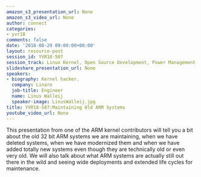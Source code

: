 ```yaml
---
amazon_s3_presentation_url: None
amazon_s3_video_url: None
author: connect
categories:
- yvr18
comments: false
date: '2018-08-29 09:00:00+00:00'
layout: resource-post
session_id: YVR18-507
session_track: Linux Kernel, Open Source Development, Power Management
slideshare_presentation_url: None
speakers:
- biography: Kernel hacker.
  company: Linaro
  job-title: Engineer
  name: Linus Walleij
  speaker-image: LinusWalleij.jpg
title: YVR18-507:Maintaining Old ARM Systems
youtube_video_url: None
---
```


This presentation from one of the ARM kernel contributors will tell you a bit about the old 32 bit ARM systems we are maintaining, when we have deleted systems, when we have modernized them and when we have added totally new systems even though they are technically old or even very old. We will also talk about what ARM systems are actually still out there in the wild and seeing wide deployments and extended life cycles for maintenance.